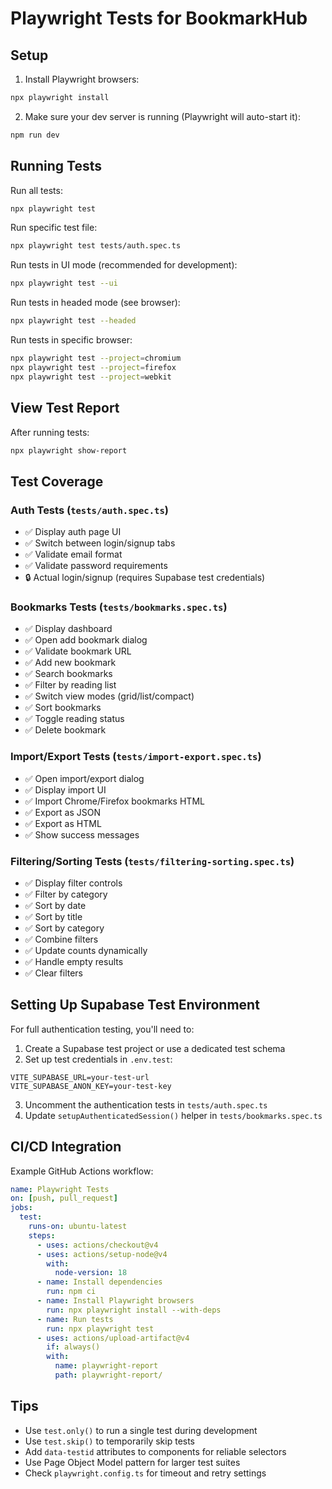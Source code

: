 # Playwright Tests for BookmarkHub

## Setup

1. Install Playwright browsers:
```bash
npx playwright install
```

2. Make sure your dev server is running (Playwright will auto-start it):
```bash
npm run dev
```

## Running Tests

Run all tests:
```bash
npx playwright test
```

Run specific test file:
```bash
npx playwright test tests/auth.spec.ts
```

Run tests in UI mode (recommended for development):
```bash
npx playwright test --ui
```

Run tests in headed mode (see browser):
```bash
npx playwright test --headed
```

Run tests in specific browser:
```bash
npx playwright test --project=chromium
npx playwright test --project=firefox
npx playwright test --project=webkit
```

## View Test Report

After running tests:
```bash
npx playwright show-report
```

## Test Coverage

### Auth Tests (`tests/auth.spec.ts`)
- ✅ Display auth page UI
- ✅ Switch between login/signup tabs
- ✅ Validate email format
- ✅ Validate password requirements
- 🔒 Actual login/signup (requires Supabase test credentials)

### Bookmarks Tests (`tests/bookmarks.spec.ts`)
- ✅ Display dashboard
- ✅ Open add bookmark dialog
- ✅ Validate bookmark URL
- ✅ Add new bookmark
- ✅ Search bookmarks
- ✅ Filter by reading list
- ✅ Switch view modes (grid/list/compact)
- ✅ Sort bookmarks
- ✅ Toggle reading status
- ✅ Delete bookmark

### Import/Export Tests (`tests/import-export.spec.ts`)
- ✅ Open import/export dialog
- ✅ Display import UI
- ✅ Import Chrome/Firefox bookmarks HTML
- ✅ Export as JSON
- ✅ Export as HTML
- ✅ Show success messages

### Filtering/Sorting Tests (`tests/filtering-sorting.spec.ts`)
- ✅ Display filter controls
- ✅ Filter by category
- ✅ Sort by date
- ✅ Sort by title
- ✅ Sort by category
- ✅ Combine filters
- ✅ Update counts dynamically
- ✅ Handle empty results
- ✅ Clear filters

## Setting Up Supabase Test Environment

For full authentication testing, you'll need to:

1. Create a Supabase test project or use a dedicated test schema
2. Set up test credentials in `.env.test`:
```env
VITE_SUPABASE_URL=your-test-url
VITE_SUPABASE_ANON_KEY=your-test-key
```

3. Uncomment the authentication tests in `tests/auth.spec.ts`
4. Update `setupAuthenticatedSession()` helper in `tests/bookmarks.spec.ts`

## CI/CD Integration

Example GitHub Actions workflow:

```yaml
name: Playwright Tests
on: [push, pull_request]
jobs:
  test:
    runs-on: ubuntu-latest
    steps:
      - uses: actions/checkout@v4
      - uses: actions/setup-node@v4
        with:
          node-version: 18
      - name: Install dependencies
        run: npm ci
      - name: Install Playwright browsers
        run: npx playwright install --with-deps
      - name: Run tests
        run: npx playwright test
      - uses: actions/upload-artifact@v4
        if: always()
        with:
          name: playwright-report
          path: playwright-report/
```

## Tips

- Use `test.only()` to run a single test during development
- Use `test.skip()` to temporarily skip tests
- Add `data-testid` attributes to components for reliable selectors
- Use Page Object Model pattern for larger test suites
- Check `playwright.config.ts` for timeout and retry settings
